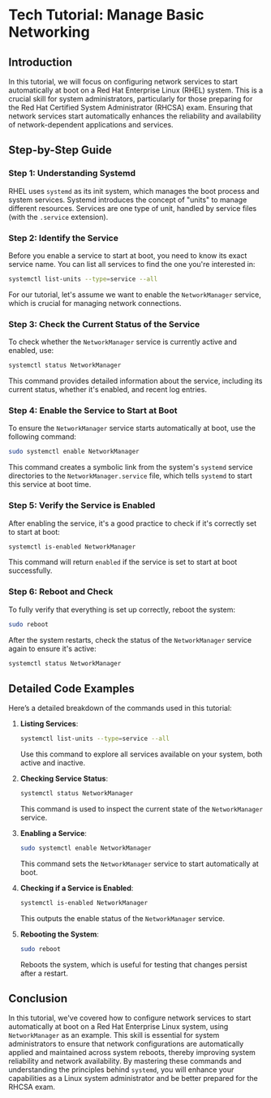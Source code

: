 # Tech Tutorial: Manage Basic Networking

## Introduction

In this tutorial, we will focus on configuring network services to start automatically at boot on a Red Hat Enterprise Linux (RHEL) system. This is a crucial skill for system administrators, particularly for those preparing for the Red Hat Certified System Administrator (RHCSA) exam. Ensuring that network services start automatically enhances the reliability and availability of network-dependent applications and services.

## Step-by-Step Guide

### Step 1: Understanding Systemd

RHEL uses `systemd` as its init system, which manages the boot process and system services. Systemd introduces the concept of "units" to manage different resources. Services are one type of unit, handled by service files (with the `.service` extension).

### Step 2: Identify the Service

Before you enable a service to start at boot, you need to know its exact service name. You can list all services to find the one you're interested in:

```bash
systemctl list-units --type=service --all
```

For our tutorial, let's assume we want to enable the `NetworkManager` service, which is crucial for managing network connections.

### Step 3: Check the Current Status of the Service

To check whether the `NetworkManager` service is currently active and enabled, use:

```bash
systemctl status NetworkManager
```

This command provides detailed information about the service, including its current status, whether it's enabled, and recent log entries.

### Step 4: Enable the Service to Start at Boot

To ensure the `NetworkManager` service starts automatically at boot, use the following command:

```bash
sudo systemctl enable NetworkManager
```

This command creates a symbolic link from the system's `systemd` service directories to the `NetworkManager.service` file, which tells `systemd` to start this service at boot time.

### Step 5: Verify the Service is Enabled

After enabling the service, it's a good practice to check if it's correctly set to start at boot:

```bash
systemctl is-enabled NetworkManager
```

This command will return `enabled` if the service is set to start at boot successfully.

### Step 6: Reboot and Check

To fully verify that everything is set up correctly, reboot the system:

```bash
sudo reboot
```

After the system restarts, check the status of the `NetworkManager` service again to ensure it's active:

```bash
systemctl status NetworkManager
```

## Detailed Code Examples

Here’s a detailed breakdown of the commands used in this tutorial:

1. **Listing Services**:
   ```bash
   systemctl list-units --type=service --all
   ```
   Use this command to explore all services available on your system, both active and inactive.

2. **Checking Service Status**:
   ```bash
   systemctl status NetworkManager
   ```
   This command is used to inspect the current state of the `NetworkManager` service.

3. **Enabling a Service**:
   ```bash
   sudo systemctl enable NetworkManager
   ```
   This command sets the `NetworkManager` service to start automatically at boot.

4. **Checking if a Service is Enabled**:
   ```bash
   systemctl is-enabled NetworkManager
   ```
   This outputs the enable status of the `NetworkManager` service.

5. **Rebooting the System**:
   ```bash
   sudo reboot
   ```
   Reboots the system, which is useful for testing that changes persist after a restart.

## Conclusion

In this tutorial, we've covered how to configure network services to start automatically at boot on a Red Hat Enterprise Linux system, using `NetworkManager` as an example. This skill is essential for system administrators to ensure that network configurations are automatically applied and maintained across system reboots, thereby improving system reliability and network availability. By mastering these commands and understanding the principles behind `systemd`, you will enhance your capabilities as a Linux system administrator and be better prepared for the RHCSA exam.